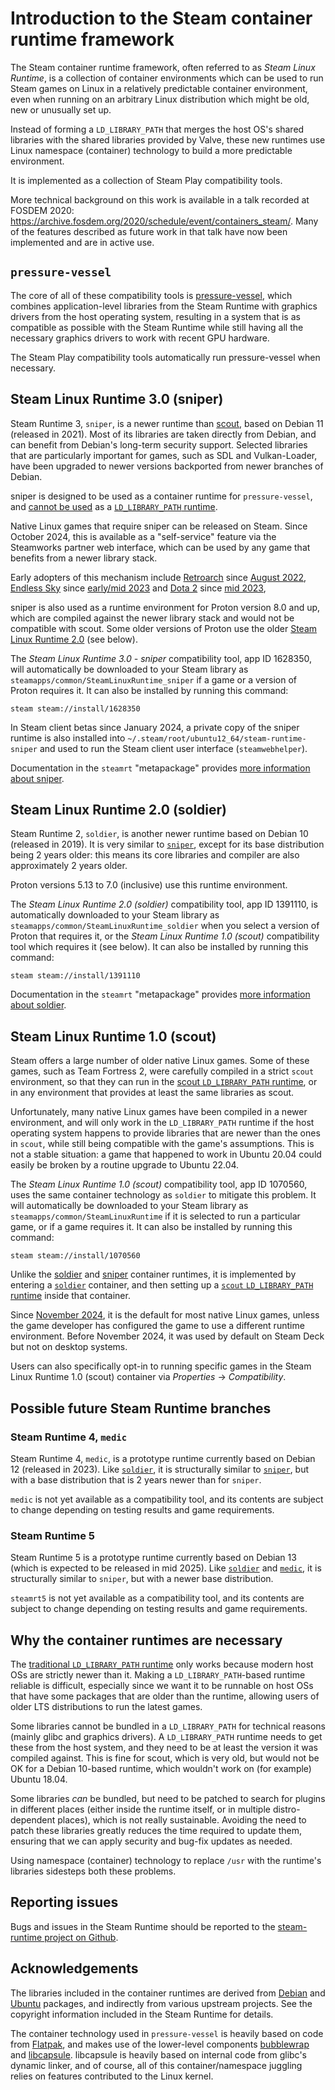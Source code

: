 # Introduction to the Steam container runtime framework

<!-- This document:
Copyright 2022 Collabora Ltd.
SPDX-License-Identifier: MIT
-->

The Steam container runtime framework, often referred to as
*Steam Linux Runtime*, is a collection of container environments
which can be used to run Steam games on Linux in a relatively predictable
container environment, even when running on an arbitrary Linux
distribution which might be old, new or unusually set up.

Instead of forming a `LD_LIBRARY_PATH` that merges the host OS's shared
libraries with the shared libraries provided by Valve, these new runtimes
use Linux namespace (container) technology to build a more predictable
environment.

It is implemented as a collection of Steam Play compatibility tools.

More technical background on this work is available in a talk recorded at
FOSDEM 2020:
<https://archive.fosdem.org/2020/schedule/event/containers_steam/>.
Many of the features described as future work in that talk have now been
implemented and are in active use.

## <a name="pressure-vessel"></a>`pressure-vessel`

The core of all of these compatibility tools is
[pressure-vessel][],
which combines application-level libraries from the Steam Runtime
with graphics drivers from the host operating system, resulting in a
system that is as compatible as possible with the Steam Runtime
while still having all the necessary graphics drivers to work with recent
GPU hardware.

The Steam Play compatibility tools automatically run pressure-vessel
when necessary.

## <a name="sniper"></a>Steam Linux Runtime 3.0 (sniper)

[sniper]: #sniper

Steam Runtime 3, `sniper`, is a newer runtime than
[scout][ldlp], based on Debian 11 (released in 2021).
Most of its libraries are taken directly from Debian, and can benefit
from Debian's long-term security support.
Selected libraries that are particularly important for games, such as
SDL and Vulkan-Loader, have been upgraded to newer versions backported
from newer branches of Debian.

sniper is designed to be used as a container runtime for `pressure-vessel`,
and [cannot be used](#why) as a
[`LD_LIBRARY_PATH` runtime][ldlp].

Native Linux games that require sniper can be released on Steam.
Since October 2024, this is available as a "self-service"
feature via the Steamworks partner web interface, which can be used by
any game that benefits from a newer library stack.

Early adopters of this mechanism include
[Retroarch][] since [August 2022][Retroarch on sniper],
[Endless Sky][] since [early/mid 2023][Endless Sky on Sniper] and
[Dota 2][] since [mid 2023][Dota 2 sniper],

sniper is also used as a runtime environment for Proton version 8.0 and up,
which are compiled against the newer library stack and would not
be compatible with scout.
Some older versions of Proton use the older
[Steam Linux Runtime 2.0][soldier] (see below).

The *Steam Linux Runtime 3.0 - sniper* compatibility tool, app ID 1628350,
will automatically be downloaded to your Steam library as
`steamapps/common/SteamLinuxRuntime_sniper` if a game or a version of
Proton requires it.
It can also be installed by running this command:

    steam steam://install/1628350

In Steam client betas since January 2024, a private copy of the sniper
runtime is also installed into `~/.steam/root/ubuntu12_64/steam-runtime-sniper`
and used to run the Steam client user interface (`steamwebhelper`).

Documentation in the `steamrt` "metapackage" provides
[more information about sniper](https://gitlab.steamos.cloud/steamrt/steamrt/-/blob/steamrt/sniper/README.md).

## <a name="soldier"></a>Steam Linux Runtime 2.0 (soldier)

[soldier]: #soldier

Steam Runtime 2, `soldier`, is another newer runtime based on Debian 10
(released in 2019).
It is very similar to [`sniper`](#sniper), except for its base distribution
being 2 years older: this means its core libraries and compiler are also
approximately 2 years older.

Proton versions 5.13 to 7.0 (inclusive) use this runtime environment.

The *Steam Linux Runtime 2.0 (soldier)* compatibility tool, app ID 1391110,
is automatically downloaded to your Steam library as
`steamapps/common/SteamLinuxRuntime_soldier` when you select a version
of Proton that requires it, or the *Steam Linux Runtime 1.0 (scout)*
compatibility tool which requires it (see below).
It can also be installed by running this command:

    steam steam://install/1391110

Documentation in the `steamrt` "metapackage" provides
[more information about soldier](https://gitlab.steamos.cloud/steamrt/steamrt/-/blob/steamrt/soldier/README.md).

## <a name="scout-on-soldier"></a>Steam Linux Runtime 1.0 (scout)

[scout-on-soldier]: #scout-on-soldier

Steam offers a large number of older native Linux games.
Some of these games, such as Team Fortress 2, were carefully compiled in
a strict `scout` environment, so that they can run in the
[scout `LD_LIBRARY_PATH` runtime][ldlp],
or in any environment that provides at least the same libraries as scout.

Unfortunately, many native Linux games have been compiled in a newer
environment, and will only work in the `LD_LIBRARY_PATH` runtime
if the host operating system happens to provide libraries that are newer
than the ones in `scout`, while still being compatible with the game's
assumptions.
This is not a stable situation: a game that happened to work in Ubuntu
20.04 could easily be broken by a routine upgrade to Ubuntu 22.04.

The *Steam Linux Runtime 1.0 (scout)* compatibility tool, app ID 1070560,
uses the same container technology as `soldier` to mitigate this problem.
It will automatically be downloaded to your Steam library as
`steamapps/common/SteamLinuxRuntime` if it is selected to run a particular
game, or if a game requires it.
It can also be installed by running this command:

    steam steam://install/1070560

Unlike the [soldier](#soldier) and [sniper](#sniper) container runtimes,
it is implemented by entering a [`soldier`](#soldier) container, and then
setting up a [`scout` `LD_LIBRARY_PATH` runtime][ldlp] inside that container.

Since [November 2024][Steam client 2024-11-05],
it is the default for most native Linux games,
unless the game developer has configured the game to use a different
runtime environment.
Before November 2024,
it was used by default on Steam Deck but not on desktop systems.

Users can also specifically opt-in to running specific games in the
Steam Linux Runtime 1.0 (scout) container via *Properties* → *Compatibility*.

[Steam client 2024-11-05]: https://store.steampowered.com/news/collection/steam/?emclan=103582791457287600&emgid=4472730495692571024

## Possible future Steam Runtime branches

### <a name="medic"></a>Steam Runtime 4, `medic`

[medic]: #medic

Steam Runtime 4, `medic`, is a prototype runtime currently based on Debian 12
(released in 2023).
Like [`soldier`][soldier],
it is structurally similar to [`sniper`][sniper],
but with a base distribution that is 2 years newer than for `sniper`.

`medic` is not yet available as a compatibility tool, and its
contents are subject to change depending on testing results and game
requirements.

### <a name="steamrt5"></a>Steam Runtime 5

[steamrt5]: #steamrt5

Steam Runtime 5 is a prototype runtime currently based on Debian 13
(which is expected to be released in mid 2025).
Like [`soldier`][soldier] and [`medic`][medic],
it is structurally similar to `sniper`,
but with a newer base distribution.

`steamrt5` is not yet available as a compatibility tool, and its
contents are subject to change depending on testing results and game
requirements.

## <a name="why"></a>Why the container runtimes are necessary

[why]: #why

The [traditional `LD_LIBRARY_PATH` runtime][ldlp]
only works because modern host OSs are strictly newer than it.
Making a `LD_LIBRARY_PATH`-based runtime reliable is difficult, especially
since we want it to be runnable on host OSs that have some packages that
are older than the runtime, allowing users of older LTS distributions to
run the latest games.

Some libraries cannot be bundled in a `LD_LIBRARY_PATH` for technical
reasons (mainly glibc and graphics drivers). A `LD_LIBRARY_PATH` runtime
needs to get these from the host system, and they need to be at least the
version it was compiled against. This is fine for scout, which is very
old, but would not be OK for a Debian 10-based runtime, which wouldn't work
on (for example) Ubuntu 18.04.

Some libraries *can* be bundled, but need to be patched to search for
plugins in different places (either inside the runtime itself, or in
multiple distro-dependent places), which is not really sustainable.
Avoiding the need to patch these libraries greatly reduces the time
required to update them, ensuring that we can apply security and
bug-fix updates as needed.

Using namespace (container) technology to replace `/usr` with the
runtime's libraries sidesteps both these problems.

## Reporting issues

Bugs and issues in the Steam Runtime should be reported to the
[steam-runtime project on Github][Steam Runtime issues].

## Acknowledgements

The libraries included in the container runtimes are derived
from [Debian][] and [Ubuntu][]
packages, and indirectly from various upstream projects.
See the copyright information included in the Steam Runtime for details.

The container technology used in `pressure-vessel` is heavily based on
code from [Flatpak][], and makes use of the
lower-level components [bubblewrap][] and [libcapsule][].
libcapsule is heavily based on internal code from glibc's dynamic linker,
and of course, all of this container/namespace juggling relies on features
contributed to the Linux kernel.

<!-- References -->

[Debian]: https://www.debian.org/
[Dota 2 scout SLR]: https://store.steampowered.com/news/app/570/view/4978168332488878344
[Dota 2 sniper]: https://mastodon.social/@TTimo/110578711292322771
[Dota 2]: https://store.steampowered.com/app/570/Dota_2/
[Endless Sky on sniper]: https://github.com/ValveSoftware/steam-runtime/issues/556
[Endless Sky]: https://endless-sky.github.io/
[Flatpak]: https://flatpak.org/
[Retroarch on sniper]: https://github.com/libretro/RetroArch/issues/14266
[Retroarch]: https://www.retroarch.com/
[Steam Runtime issues]: https://github.com/ValveSoftware/steam-runtime/issues
[Ubuntu]: https://ubuntu.com/
[bubblewrap]: https://github.com/containers/bubblewrap
[ldlp]: ld-library-path-runtime.md
[libcapsule]: https://gitlab.collabora.com/vivek/libcapsule
[pressure-vessel]: pressure-vessel.md
